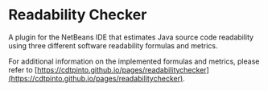 # Readability Checker
A plugin for the NetBeans IDE that estimates Java source code readability using three different software readability formulas and metrics.

For additional information on the implemented formulas and metrics, please refer to [https://cdtpinto.github.io/pages/readabilitychecker](https://cdtpinto.github.io/pages/readabilitychecker).

